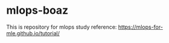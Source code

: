 # mlops-boaz

This is repository for mlops study
reference: https://mlops-for-mle.github.io/tutorial/
